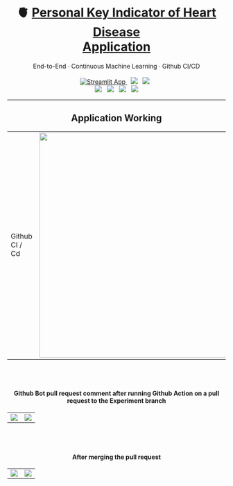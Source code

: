 
<div align="center">
<h1>🫀&nbsp;<a href="https://share.streamlit.io/lkarjun/heartdisease-prediction/experiments/app.py">Personal Key Indicator of Heart Disease <br>Application</a></h1>
End-to-End · Continuous Machine Learning · Github CI/CD
</div>

<br>

<div align="center">
  <a href="https://share.streamlit.io/lkarjun/heartdisease-prediction/app.py">
       <img src="https://static.streamlit.io/badges/streamlit_badge_black_white.svg" alt="Streamlit App">
  </a>
  &nbsp;
  <img src="https://img.shields.io/github/pipenv/locked/python-version/lkarjun/heartdisease-prediction?style=flat&color=3c6e71">
 &nbsp;
 <img src="https://img.shields.io/github/last-commit/lkarjun/heartdisease-prediction?color=ffffff">
 &nbsp;
</div>


<div align="center">
  <img src="https://img.shields.io/github/pipenv/locked/dependency-version/lkarjun/heartdisease-prediction/mlflow?color=f0ead2">
 &nbsp;
  <img src="https://img.shields.io/github/pipenv/locked/dependency-version/lkarjun/heartdisease-prediction/dvc?color=dde5b6">
  &nbsp;
  <img src="https://img.shields.io/github/pipenv/locked/dependency-version/lkarjun/heartdisease-prediction/streamlit?color=adc178">
 &nbsp;
  <img src="https://img.shields.io/github/pipenv/locked/dependency-version/lkarjun/heartdisease-prediction/scikit-learn?color=a98467">

</div>

---

<div align='center'>
  
  <h2>Application Working </h2>
   <table>
     <tr>
       <td>Github CI / Cd </td>
       <td><img src="https://user-images.githubusercontent.com/58617251/173622523-36797d24-107c-452c-ab9c-ced4ebe1807d.png" width=519 hight=356></td>
     </tr>
   </table
  
  <br><br>
  
  <h4 align='center'>Github Bot pull request comment after running Github Action on a pull request to the Experiment branch </h4>
  <table>
    <tr>
      <td><img src="https://user-images.githubusercontent.com/58617251/173734439-03d1403e-8b4f-46c7-8d1d-615c1a0435d9.png"></td>
      <td><img src="https://user-images.githubusercontent.com/58617251/173734435-c149e33a-d39e-41b7-a4b0-ed450949fa69.png"></td>
    </tr>
  </table>
  
  <br><br>
  
  <h4 align='center'>After merging the pull request</h4>
  <table>
    <tr>
      <td><img src="https://user-images.githubusercontent.com/58617251/173736914-fd4c0981-2ec0-4b36-87b8-2feb083a3ec3.png"></td>
      <td><img src="https://user-images.githubusercontent.com/58617251/173736917-235613d0-3601-46a8-8cad-5521d03bc885.png"></td>
    </tr>
  </table>

</div>


